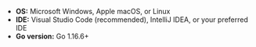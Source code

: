 * **OS:** Microsoft Windows, Apple macOS, or Linux
* **IDE:** Visual Studio Code (recommended), IntelliJ IDEA, or your preferred IDE
* **Go version:** Go 1.16.6+

